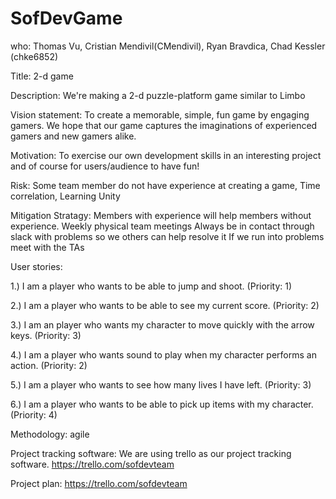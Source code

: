 # SofDevGame
who:
Thomas Vu, Cristian Mendivil(CMendivil), Ryan Bravdica, Chad Kessler (chke6852)

Title:
2-d game

Description: 
We're making a 2-d puzzle-platform game similar to Limbo

Vision statement: 
To create a memorable, simple, fun game by engaging gamers. We hope that our game captures the imaginations of experienced gamers and new gamers alike.

Motivation:
To exercise our own development skills in an interesting project and of course for users/audience to have fun! 

Risk:
Some team member do not have experience at creating a game, 
Time correlation, 
Learning Unity

Mitigation Stratagy:
Members with experience will help members without experience.
Weekly physical team meetings
Always be in contact through slack with problems so we others can help resolve it
If we run into problems meet with the TAs

User stories:

1.) I am a player who wants to be able to jump and shoot. (Priority: 1)

2.) I am a player who wants to be able to see my current score. (Priority: 2)

3.) I am an player who wants my character to move quickly with the arrow keys. (Priority: 3)

4.) I am a player who wants sound to play when my character performs an action. (Priority: 2)

5.) I am a player who wants to see how many lives I have left. (Priority: 3)

6.) I am a player who wants to be able to pick up items with my character. (Priority: 4)

Methodology:
agile

Project tracking software:
We are using trello as our project tracking software.
https://trello.com/sofdevteam

Project plan:
https://trello.com/sofdevteam


